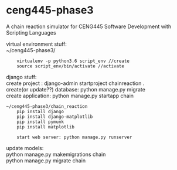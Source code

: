 # ceng445-phase3

A chain reaction simulator for CENG445 Software Development with Scripting Languages

virtual environment stuff:  
    ~/ceng445-phase3/

        virtualenv -p python3.6 script_env //create  
        source script_env/bin/activate //activate  


django stuff:  
        create project : django-admin startproject chainreaction .  
        create(or update??) database: python manage.py migrate    
        create application: python manage.py startapp chain  

    ~/ceng445-phase3/chain_reaction
        pip install django
        pip install django-matplotlib
        pip install pymunk 
        pip install matplotlib
        
        start web server: python manage.py runserver
  

update models:  
        python manage.py makemigrations chain  
        python manage.py migrate chain  

